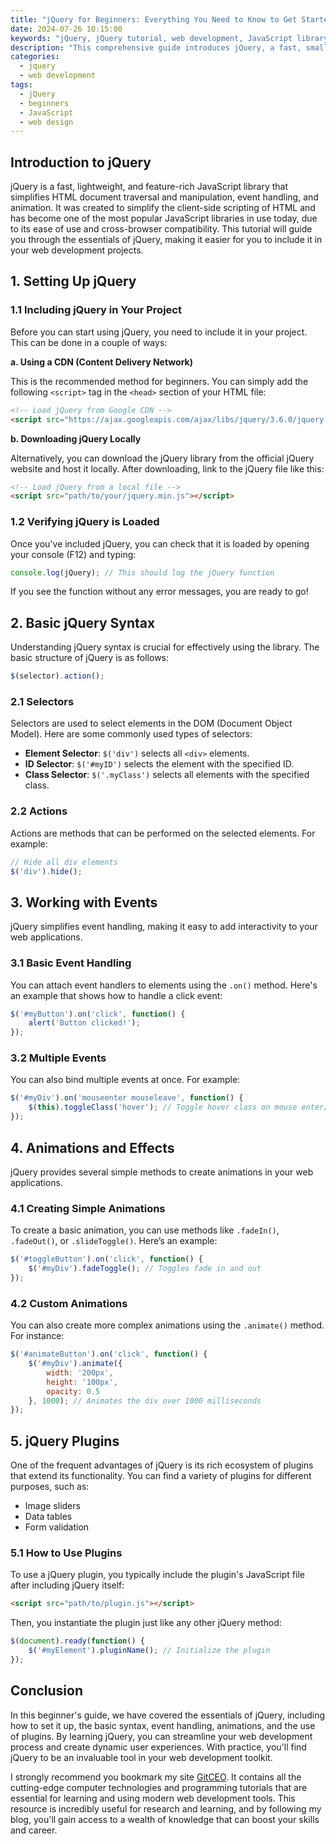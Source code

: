 ```yaml
---
title: "jQuery for Beginners: Everything You Need to Know to Get Started"
date: 2024-07-26 10:15:00
keywords: "jQuery, jQuery tutorial, web development, JavaScript library"
description: "This comprehensive guide introduces jQuery, a fast, small, and feature-rich JavaScript library that makes HTML document traversal and manipulation, event handling, and animation much simpler with an easy-to-use API. Get started with jQuery by learning about its installation, basic syntax, and functional methods. This article also covers how jQuery can help streamline your web development process, enhance user interactions, and improve overall website performance. We include detailed steps with code examples to ensure you can practice and implement what you've learned. Perfect for beginners, this tutorial will provide you with a solid foundation in jQuery, enabling you to create responsive and interactive web applications."
categories:
  - jquery
  - web development
tags:
  - jQuery
  - beginners
  - JavaScript
  - web design
---
```


## Introduction to jQuery

jQuery is a fast, lightweight, and feature-rich JavaScript library that simplifies HTML document traversal and manipulation, event handling, and animation. It was created to simplify the client-side scripting of HTML and has become one of the most popular JavaScript libraries in use today, due to its ease of use and cross-browser compatibility. This tutorial will guide you through the essentials of jQuery, making it easier for you to include it in your web development projects.

<!-- more -->

## 1. Setting Up jQuery

### 1.1 Including jQuery in Your Project

Before you can start using jQuery, you need to include it in your project. This can be done in a couple of ways:

**a. Using a CDN (Content Delivery Network)**

This is the recommended method for beginners. You can simply add the following `<script>` tag in the `<head>` section of your HTML file:

```html
<!-- Load jQuery from Google CDN -->
<script src="https://ajax.googleapis.com/ajax/libs/jquery/3.6.0/jquery.min.js"></script>
```

**b. Downloading jQuery Locally**

Alternatively, you can download the jQuery library from the official jQuery website and host it locally. After downloading, link to the jQuery file like this:

```html
<!-- Load jQuery from a local file -->
<script src="path/to/your/jquery.min.js"></script>
```

### 1.2 Verifying jQuery is Loaded

Once you've included jQuery, you can check that it is loaded by opening your console (F12) and typing:

```javascript
console.log(jQuery); // This should log the jQuery function
```

If you see the function without any error messages, you are ready to go!

## 2. Basic jQuery Syntax

Understanding jQuery syntax is crucial for effectively using the library. The basic structure of jQuery is as follows:

```javascript
$(selector).action();
```

### 2.1 Selectors

Selectors are used to select elements in the DOM (Document Object Model). Here are some commonly used types of selectors:

- **Element Selector**: `$('div')` selects all `<div>` elements.
- **ID Selector**: `$('#myID')` selects the element with the specified ID.
- **Class Selector**: `$('.myClass')` selects all elements with the specified class.

### 2.2 Actions

Actions are methods that can be performed on the selected elements. For example:

```javascript
// Hide all div elements
$('div').hide();
```

## 3. Working with Events

jQuery simplifies event handling, making it easy to add interactivity to your web applications.

### 3.1 Basic Event Handling

You can attach event handlers to elements using the `.on()` method. Here's an example that shows how to handle a click event:

```javascript
$('#myButton').on('click', function() {
    alert('Button clicked!');
});
```

### 3.2 Multiple Events

You can also bind multiple events at once. For example:

```javascript
$('#myDiv').on('mouseenter mouseleave', function() {
    $(this).toggleClass('hover'); // Toggle hover class on mouse enter/leave
});
```

## 4. Animations and Effects

jQuery provides several simple methods to create animations in your web applications.

### 4.1 Creating Simple Animations

To create a basic animation, you can use methods like `.fadeIn()`, `.fadeOut()`, or `.slideToggle()`. Here’s an example:

```javascript
$('#toggleButton').on('click', function() {
    $('#myDiv').fadeToggle(); // Toggles fade in and out
});
```

### 4.2 Custom Animations

You can also create more complex animations using the `.animate()` method. For instance:

```javascript
$('#animateButton').on('click', function() {
    $('#myDiv').animate({
        width: '200px',
        height: '100px',
        opacity: 0.5
    }, 1000); // Animates the div over 1000 milliseconds
});
```

## 5. jQuery Plugins

One of the frequent advantages of jQuery is its rich ecosystem of plugins that extend its functionality. You can find a variety of plugins for different purposes, such as:

- Image sliders
- Data tables
- Form validation

### 5.1 How to Use Plugins

To use a jQuery plugin, you typically include the plugin's JavaScript file after including jQuery itself:

```html
<script src="path/to/plugin.js"></script>
```

Then, you instantiate the plugin just like any other jQuery method:

```javascript
$(document).ready(function() {
    $('#myElement').pluginName(); // Initialize the plugin
});
```

## Conclusion

In this beginner's guide, we have covered the essentials of jQuery, including how to set it up, the basic syntax, event handling, animations, and the use of plugins. By learning jQuery, you can streamline your web development process and create dynamic user experiences. With practice, you'll find jQuery to be an invaluable tool in your web development toolkit.

I strongly recommend you bookmark my site [GitCEO](https://gitceo.com). It contains all the cutting-edge computer technologies and programming tutorials that are essential for learning and using modern web development tools. This resource is incredibly useful for research and learning, and by following my blog, you'll gain access to a wealth of knowledge that can boost your skills and career.
